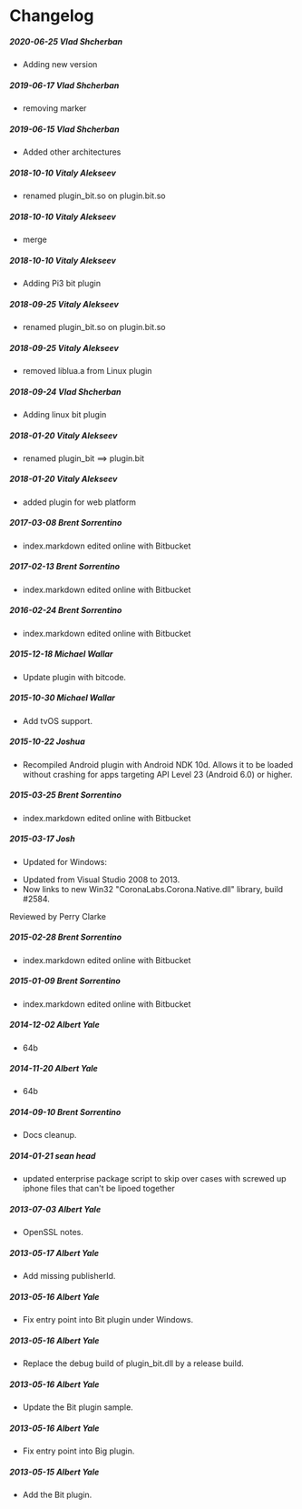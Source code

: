 # Changelog
##### 2020-06-25  Vlad Shcherban
 * Adding new version

##### 2019-06-17  Vlad Shcherban
 * removing marker

##### 2019-06-15  Vlad Shcherban
 * Added other architectures

##### 2018-10-10  Vitaly Alekseev
 * renamed plugin_bit.so on plugin.bit.so

##### 2018-10-10  Vitaly Alekseev
 * merge

##### 2018-10-10  Vitaly Alekseev
 * Adding Pi3 bit plugin

##### 2018-09-25  Vitaly Alekseev
 * renamed plugin_bit.so on plugin.bit.so

##### 2018-09-25  Vitaly Alekseev
 * removed liblua.a from Linux plugin

##### 2018-09-24  Vlad Shcherban
 * Adding linux bit plugin

##### 2018-01-20  Vitaly Alekseev
 * renamed plugin_bit ==> plugin.bit

##### 2018-01-20  Vitaly Alekseev
 * added plugin for web platform

##### 2017-03-08  Brent Sorrentino
 * index.markdown edited online with Bitbucket

##### 2017-02-13  Brent Sorrentino
 * index.markdown edited online with Bitbucket

##### 2016-02-24  Brent Sorrentino
 * index.markdown edited online with Bitbucket

##### 2015-12-18  Michael Wallar
 * Update plugin with bitcode.

##### 2015-10-30  Michael Wallar
 * Add tvOS support.

##### 2015-10-22  Joshua
 * Recompiled Android plugin with Android NDK 10d. Allows it to be loaded without crashing for apps targeting API Level 23 (Android 6.0) or higher.

##### 2015-03-25  Brent Sorrentino
 * index.markdown edited online with Bitbucket

##### 2015-03-17  Josh
 * Updated for Windows:
- Updated from Visual Studio 2008 to 2013.
- Now links to new Win32 "CoronaLabs.Corona.Native.dll" library, build #2584.

Reviewed by Perry Clarke

##### 2015-02-28  Brent Sorrentino
 * index.markdown edited online with Bitbucket

##### 2015-01-09  Brent Sorrentino
 * index.markdown edited online with Bitbucket

##### 2014-12-02  Albert Yale
 * 64b

##### 2014-11-20  Albert Yale
 * 64b

##### 2014-09-10  Brent Sorrentino
 * Docs cleanup.

##### 2014-01-21  sean head
 * updated enterprise package script to skip over cases with screwed up iphone files that can't be lipoed together

##### 2013-07-03  Albert Yale
 * OpenSSL notes.

##### 2013-05-17  Albert Yale
 * Add missing publisherId.

##### 2013-05-16  Albert Yale
 * Fix entry point into Bit plugin under Windows.

##### 2013-05-16  Albert Yale
 * Replace the debug build of plugin_bit.dll by a release build.

##### 2013-05-16  Albert Yale
 * Update the Bit plugin sample.

##### 2013-05-16  Albert Yale
 * Fix entry point into Big plugin.

##### 2013-05-15  Albert Yale
 * Add the Bit plugin.

